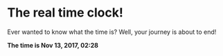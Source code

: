 # The real time clock!

Ever wanted to know what the time is? Well, your journey is about to end!

**The time is Nov 13, 2017, 02:28**